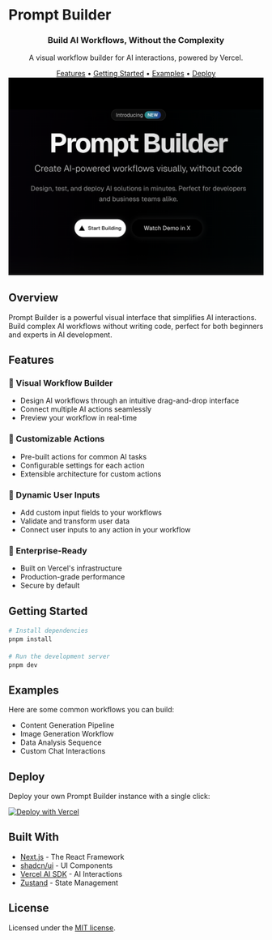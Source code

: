 # Prompt Builder

<div align="center">
  <h3>Build AI Workflows, Without the Complexity</h3>
  <p>A visual workflow builder for AI interactions, powered by Vercel.</p>
</div>

<div align="center">
  <a href="#features">Features</a> •
  <a href="#getting-started">Getting Started</a> •
  <a href="#examples">Examples</a> •
  <a href="#deploy">Deploy</a>
</div>

<div align="center">
  <img src="/screenshot.png" alt="prompt builder screenshot" />
</div>

## Overview

Prompt Builder is a powerful visual interface that simplifies AI interactions. Build complex AI workflows without writing code, perfect for both beginners and experts in AI development.

## Features

### 🎯 Visual Workflow Builder
- Design AI workflows through an intuitive drag-and-drop interface
- Connect multiple AI actions seamlessly
- Preview your workflow in real-time

### 🔧 Customizable Actions
- Pre-built actions for common AI tasks
- Configurable settings for each action
- Extensible architecture for custom actions

### 📝 Dynamic User Inputs
- Add custom input fields to your workflows
- Validate and transform user data
- Connect user inputs to any action in your workflow

### 🚀 Enterprise-Ready
- Built on Vercel's infrastructure
- Production-grade performance
- Secure by default

## Getting Started

```bash
# Install dependencies
pnpm install

# Run the development server
pnpm dev
```

## Examples

Here are some common workflows you can build:

- Content Generation Pipeline
- Image Generation Workflow
- Data Analysis Sequence
- Custom Chat Interactions

## Deploy

Deploy your own Prompt Builder instance with a single click:

[![Deploy with Vercel](https://vercel.com/button)](https://vercel.com/new/clone?repository-url=https://github.com/yourusername/prompt-builder)

## Built With

- [Next.js](https://nextjs.org/) - The React Framework
- [shadcn/ui](https://ui.shadcn.com/) - UI Components
- [Vercel AI SDK](https://sdk.vercel.ai/) - AI Interactions
- [Zustand](https://zustand-demo.pmnd.rs/) - State Management

## License

Licensed under the [MIT license](https://github.com/yourusername/prompt-builder/blob/main/LICENSE).
